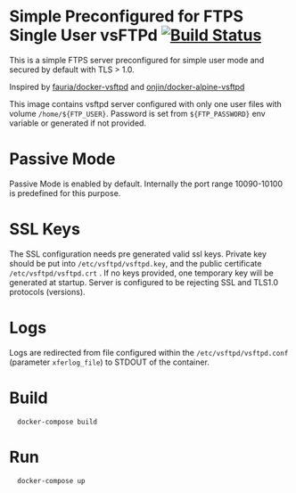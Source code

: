# Simple Preconfigured for FTPS Single User vsFTPd [![Build Status](https://travis-ci.org/itasgmbh/vsftpd.svg?branch=master)](https://travis-ci.org/itasgmbh/vsftpd)

This is a simple FTPS server preconfigured for simple user mode and secured by default with TLS > 1.0.

Inspired by [fauria/docker-vsftpd](https://github.com/fauria/docker-vsftpd)
and [onjin/docker-alpine-vsftpd](https://github.com/onjin/docker-alpine-vsftpd)

This image contains vsftpd server configured with only one user files with volume `/home/${FTP_USER}`. Password is set from `${FTP_PASSWORD}` env variable or generated if not provided.

# Passive Mode
Passive Mode is enabled by default. Internally the port range  10090-10100 is predefined for this purpose.

# SSL Keys
The SSL configuration needs pre generated valid ssl keys. Private key should be put into `/etc/vsftpd/vsftpd.key`, and the public certificate `/etc/vsftpd/vsftpd.crt` . If no keys provided, one temporary key will be generated at startup. Server is configured to be rejecting SSL and TLS1.0 protocols (versions).  

# Logs
Logs are redirected from file configured within the `/etc/vsftpd/vsftpd.conf` (parameter `xferlog_file`) to STDOUT of the container.

# Build
```
  docker-compose build
```

# Run
```
  docker-compose up
```    
